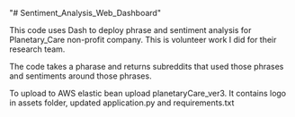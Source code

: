 "# Sentiment_Analysis_Web_Dashboard" 


This code uses Dash to deploy phrase and sentiment analysis for Planetary_Care non-profit company. This is volunteer work I did for their research team. 

The code takes a pharase and returns subreddits that used those phrases and sentiments around those phrases. 

To upload to AWS elastic bean upload planetaryCare_ver3. It contains logo in assets folder, updated application.py and requirements.txt
